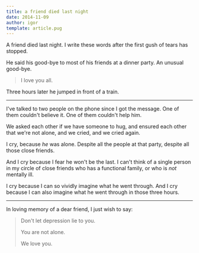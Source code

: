 ```yaml
---
title: a friend died last night
date: 2014-11-09
author: igor
template: article.pug
---
```


A friend died last night.
I write these words after the first gush of tears has stopped.

<span class="more"></span>

He said his good-bye to most of his friends at a dinner party.
An unusual good-bye.

> I love you all.

Three hours later he jumped in front of a train.

----

I've talked to two people on the phone since I got the message.
One of them couldn't believe it. One of them couldn't help him.

We asked each other if we have someone to hug, and ensured each other that we're not alone, and we cried, and we cried again.

I cry, because *he* was alone.
Despite all the people at that party, despite all those close friends.

And I cry because I fear he won't be the last.
I can't think of a single person in my circle of close friends who has a functional family, or who is *not* mentally ill.

I cry because I can so vividly imagine what he went through.
And I cry because I can also imagine what he went through in those three hours.

----

In loving memory of a dear friend, I just wish to say:

> Don't let depression lie to you.
>
> You are not alone.
>
> We love you.
